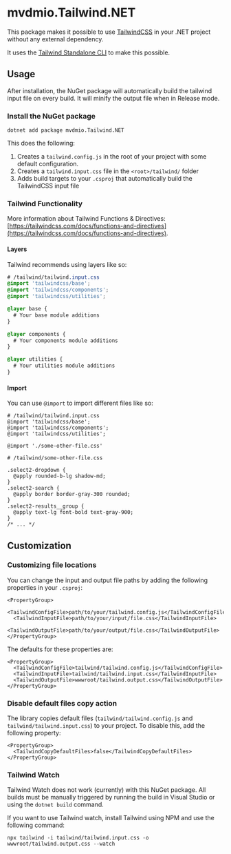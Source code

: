 ﻿# mvdmio.Tailwind.NET
This package makes it possible to use [TailwindCSS](https://tailwindcss.com) in your .NET project without any external dependency.

It uses the [Tailwind Standalone CLI](https://tailwindcss.com/blog/standalone-cli) to make this possible.

## Usage
After installation, the NuGet package will automatically build the tailwind input file on every build. It will minify the output file when in Release mode.

### Install the NuGet package
```
dotnet add package mvdmio.Tailwind.NET
```

This does the following:
  1. Creates a `tailwind.config.js` in the root of your project with some default configuration.
  2. Creates a `tailwind.input.css` file in the `<root>/tailwind/` folder
  3. Adds build targets to your `.csproj` that automatically build the TailwindCSS input file

### Tailwind Functionality
More information about Tailwind Functions & Directives: [https://tailwindcss.com/docs/functions-and-directives](https://tailwindcss.com/docs/functions-and-directives).

#### Layers
Tailwind recommends using layers like so:
```css
# /tailwind/tailwind.input.css
@import 'tailwindcss/base';
@import 'tailwindcss/components';
@import 'tailwindcss/utilities';

@layer base {
  # Your base module additions
}

@layer components {
  # Your components module additions
}

@layer utilities {
  # Your utilities module additions
}
```

#### Import
You can use `@import` to import different files like so:
```
# /tailwind/tailwind.input.css
@import 'tailwindcss/base';
@import 'tailwindcss/components';
@import 'tailwindcss/utilities';

@import './some-other-file.css'
```

```
# /tailwind/some-other-file.css

.select2-dropdown {
  @apply rounded-b-lg shadow-md;
}
.select2-search {
  @apply border border-gray-300 rounded;
}
.select2-results__group {
  @apply text-lg font-bold text-gray-900;
}
/* ... */
```

## Customization

### Customizing file locations
You can change the input and output file paths by adding the following properties in your `.csproj`:
```
<PropertyGroup>
  <TailwindConfigFile>path/to/your/tailwind.config.js</TailwindConfigFile>
  <TailwindInputFile>path/to/your/input/file.css</TailwindInputFile>
  <TailwindOutputFile>path/to/your/output/file.css</TailwindOutputFile>
</PropertyGroup>
```

The defaults for these properties are:
```
<PropertyGroup>
  <TailwindConfigFile>tailwind/tailwind.config.js</TailwindConfigFile>
  <TailwindInputFile>tailwind/tailwind.input.css</TailwindInputFile>
  <TailwindOutputFile>wwwroot/tailwind.output.css</TailwindOutputFile>
</PropertyGroup>
```

### Disable default files copy action
The library copies default files (`tailwind/tailwind.config.js` and `tailwind/tailwind.input.css`) to your project. To disable this, add the following property:
```
<PropertyGroup>
  <TailwindCopyDefaultFiles>false</TailwindCopyDefaultFiles>
</PropertyGroup>
```

### Tailwind Watch
Tailwind Watch does not work (currently) with this NuGet package. All builds must be manually triggered by running the build in Visual Studio or using the `dotnet build` command.

If you want to use Tailwind watch, install Tailwind using NPM and use the following command:
```
npx tailwind -i tailwind/tailwind.input.css -o wwwroot/tailwind.output.css --watch
```